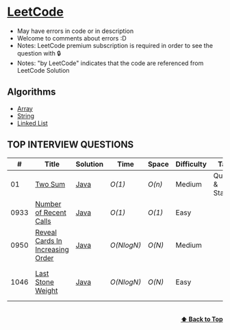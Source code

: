 # [LeetCode](https://leetcode.com/problemset/all/)

- May have errors in code or in description
- Welcome to comments about errors :D
- Notes: LeetCode premium subscription is required in order to see the question with 🔒
- Notes: "by LeetCode" indicates that the code are referenced from LeetCode Solution

## Algorithms

- [Array](https://github.com/MrP29/LeetCode/tree/main/Array)
- [String](https://github.com/MrP29/LeetCode/tree/main/String)
- [Linked List](https://github.com/MrP29/LeetCode/tree/main/Linked-list)


## TOP INTERVIEW QUESTIONS

| #    | Title                                                                                               | Solution                                                       | Time       | Space  | Difficulty | Tag           | Note                        |
| ---- | --------------------------------------------------------------------------------------------------- | -------------------------------------------------------------- | ---------- | ------ | ---------- | ------------- | --------------------------- |
| 01 | [Two Sum]([https://leetcode.com/problems/design-circular-queue/](https://leetcode.com/problems/two-sum/))                       | [Java](./Queue/Java/622_Design_Circular_Queue.java)            | _O(1)_     | _O(n)_ | Medium     | Queue & Stack |
| 0933 | [Number of Recent Calls](https://leetcode.com/problems/number-of-recent-calls/)                     | [Java](./Queue/Java/933_Number_of_Recent_Calls.java)           | _O(1)_     | _O(1)_ | Easy       |               | Array, Binary Search        |
| 0950 | [Reveal Cards In Increasing Order](https://leetcode.com/problems/reveal-cards-in-increasing-order/) | [Java](./Queue/Java/950_Reveal_Cards_In_Increasing_Order.java) | _O(NlogN)_ | _O(N)_ | Medium     |               | Deque                       |
| 1046 | [Last Stone Weight](https://leetcode.com/problems/last-stone-weight/)                               | [Java](./Queue/Java/1046_Last_Stone_Weight.java)               | _O(NlogN)_ | _O(N)_ | Easy       |               | Priority Queue, Bucket Sort |



<br/>
<div align="right">
    <b><a href="#algorithms">⬆️ Back to Top</a></b>
</div>
<br/>
